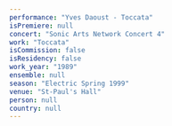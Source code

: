 ```yaml
---
performance: "Yves Daoust - Toccata"
isPremiere: null
concert: "Sonic Arts Network Concert 4"
work: "Toccata"
isCommission: false
isResidency: false
work_year: "1989"
ensemble: null
season: "Electric Spring 1999"
venue: "St-Paul's Hall"
person: null
country: null
---
```


